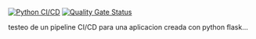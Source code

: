 [![Python CI/CD](https://github.com/jproigg/backend-Devops-ci-cd/actions/workflows/pipeline2.yml/badge.svg)](https://github.com/jproigg/backend-Devops-ci-cd/actions/workflows/pipeline2.yml) [![Quality Gate Status](https://sonarcloud.io/api/project_badges/measure?project=jproigg_backend-Devops-ci-cd&metric=alert_status)](https://sonarcloud.io/dashboard?id=jproigg_backend-Devops-ci-cd)


testeo de un pipeline CI/CD para una aplicacion creada con python flask...

